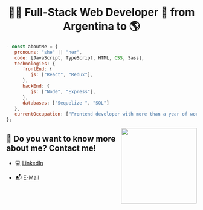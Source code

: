 
 <h1  align="center" > 👩‍💻 Full-Stack Web Developer 🚀 from Argentina to 🌎  </h1>


```js
- const aboutMe = {
   pronouns: "she" || "her",
   code: [JavaScript, TypeScript, HTML, CSS, Sass],
   technologies: {
      frontEnd: {
         js: ["React", "Redux"],
      },
      backEnd: {
         js: ["Node", "Express"],         
      },
      databases: ["Sequelize ", "SQL"]
   },
   currentOccupation: ["Frontend developer with more than a year of work experience"],
};
```
  
<!--

<h1> ¡Hello there! <img src="https://raw.githubusercontent.com/sciencepal/sciencepal/master/assets/Hi.gif" width="40"/>  </h1>   

- 🍎Mentalidad de principiante ( abierto al aprendizaje )

### Hello there 👋

Here are some ideas to get you started:

- 🔭 I’m currently working on ...
- 🌱 I’m currently learning ...
- 👯 I’m looking to collaborate on ...
- 🤔 I’m looking for help with ...
- 💬 Ask me about ...
- ⚡ Fun fact: ...

 Beginning my career as a Full Stack Developer looking for new experiences and a lot of knowledge around the world.

 <img align="center" src="https://pngimg.com/d/linkedIn_PNG15.png" alt="Bootstrap" width="40" height="40" />
 💻 [LinkedIn](https://www.linkedin.com/in/constanza-mara%C3%B1on/) 📬 [E-Mail](mailto:constanza.aymara@gmail.com)
-->

<img  align="right" src="https://c.tenor.com/AlUkiGkR2j8AAAAM/new-game-ahagon-umiko-programming.gif" width="200"/>

 
<h2> 💌 Do you want to know more about me? Contact me!</h2>

- 💻 [LinkedIn](https://www.linkedin.com/in/cam-developer/)

- 📬 [E-Mail](mailto:constanza.aymara@gmail.com)




